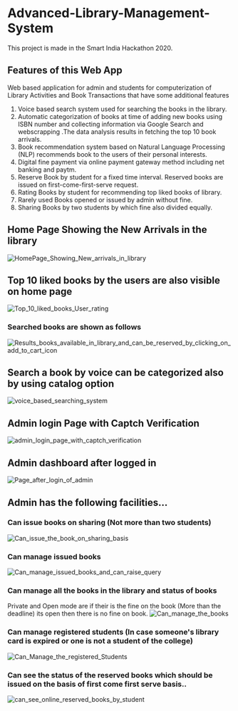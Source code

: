 # Advanced-Library-Management-System
This project is made in the Smart India Hackathon 2020.

## Features of this Web App
Web based application for admin and students for computerization of Library Activities and Book Transactions that have some additional features 


1. Voice based search system used for searching the books in the library.
2. Automatic categorization of books at time of adding new books using ISBN number and collecting information via Google Search and webscrapping .The data analysis results in fetching the top 10 book arrivals.
3. Book recommendation system based on Natural Language Processing (NLP) recommends book to the users of their personal interests.
4. Digital fine payment via online payment gateway method including net banking and paytm.
5. Reserve Book by student for a fixed time interval. Reserved books are issued on first-come-first-serve request. 
6. Rating Books by student for recommending top liked books of library.
7. Rarely used Books opened or issued by admin without fine.
8. Sharing Books by two students by which fine also divided equally.

## Home Page Showing the New Arrivals in the library

![HomePage_Showing_New_arrivals_in_library](https://user-images.githubusercontent.com/39858354/89031326-ea991700-d34f-11ea-8a4c-81c84f5d4352.PNG)

## Top 10 liked books by the users are also visible on home page
![Top_10_liked_books_User_rating](https://user-images.githubusercontent.com/39858354/89031808-d86ba880-d350-11ea-80d0-20031b2db85d.PNG)

### Searched books are shown as follows
![Results_books_available_in_library_and_can_be_reserved_by_clicking_on_add_to_cart_icon](https://user-images.githubusercontent.com/39858354/89031937-22548e80-d351-11ea-8664-e836765f3d50.PNG)

## Search a book by voice can be categorized also by using catalog option
![voice_based_searching_system](https://user-images.githubusercontent.com/39858354/89031508-3e0b6500-d350-11ea-93ec-ae6dfbab8080.PNG)

## Admin login Page with Captch Verification
![admin_login_page_with_captch_verification](https://user-images.githubusercontent.com/39858354/89032030-59c33b00-d351-11ea-8b6d-e48b32cf294e.PNG)

## Admin dashboard after logged in
![Page_after_login_of_admin](https://user-images.githubusercontent.com/39858354/89032078-7b242700-d351-11ea-97e9-e0caf0786843.PNG)

## Admin has the following facilities...

### Can issue books on sharing (Not more than two students)
![Can_issue_the_book_on_sharing_basis](https://user-images.githubusercontent.com/39858354/89032346-14533d80-d352-11ea-955e-3760621b5c83.PNG)

### Can manage issued books
![Can_manage_issued_books_and_can_raise_query](https://user-images.githubusercontent.com/39858354/89032444-50869e00-d352-11ea-8ecb-c80b50463e6d.PNG)


### Can manage all the books in the library and status of books
Private and Open mode are if their is the fine on the book (More than the deadline) its open then there is no fine on book.
![Can_manage_the_books](https://user-images.githubusercontent.com/39858354/89032622-ac512700-d352-11ea-92c3-e7345665af90.PNG)

### Can manage registered students (In case someone's library card is expired or one is not a student of the college)
![Can_Manage_the_registered_Students](https://user-images.githubusercontent.com/39858354/89032819-14a00880-d353-11ea-94e3-5643c92ec3ab.PNG)

### Can see the status of the reserved books which should be issued on the basis of first come first serve basis..
![can_see_online_reserved_books_by_student](https://user-images.githubusercontent.com/39858354/89032950-5af56780-d353-11ea-96de-0e5ad3b99f51.PNG)




